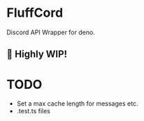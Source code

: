 # FluffCord

Discord API Wrapper for deno.

## 🚧 Highly WIP!

# TODO

- Set a max cache length for messages etc.
- .test.ts files
